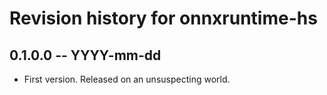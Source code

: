# Revision history for onnxruntime-hs

## 0.1.0.0 -- YYYY-mm-dd

* First version. Released on an unsuspecting world.
